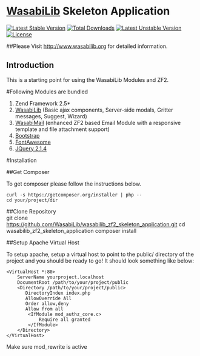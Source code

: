 [WasabiLib](http://www.wasabilib.org) Skeleton Application
=======================
[![Latest Stable Version](https://poser.pugx.org/wasabi/zf2-skeleton-application/v/stable)](https://packagist.org/packages/wasabi/zf2-skeleton-application) [![Total Downloads](https://poser.pugx.org/wasabi/zf2-skeleton-application/downloads)](https://packagist.org/packages/wasabi/zf2-skeleton-application) [![Latest Unstable Version](https://poser.pugx.org/wasabi/zf2-skeleton-application/v/unstable)](https://packagist.org/packages/wasabi/zf2-skeleton-application) [![License](https://poser.pugx.org/wasabi/zf2-skeleton-application/license)](https://packagist.org/packages/wasabi/zf2-skeleton-application)

##Please Visit http://www.wasabilib.org for detailed information.

Introduction
------------
This is a starting point for using the WasabiLib Modules and ZF2.

#Following Modules are bundled
1. Zend Framework 2.5*
2. [WasabiLib](https://github.com/WasabiLib/wasabilib) (Basic ajax components, Server-side modals, Gritter messages, Suggest, Wizard) 
3. [WasabiMail](https://github.com/WasabiLib/Mail) (enhanced ZF2 based Email Module with a responsive template and file attachment support)
4. [Bootstrap](http://getbootstrap.com/)
5. [FontAwesome](https://fortawesome.github.io/Font-Awesome/) 
6. [JQuery 2.1.4](https://jquery.com/)



#Installation

##Get Composer

To get composer please follow the instructions below.

    curl -s https://getcomposer.org/installer | php --
    cd your/project/dir
    
##Clone Repository    
    git clone https://github.com/WasabiLib/wasabilib_zf2_skeleton_application.git
    cd wasabilib_zf2_skeleton_application
    composer install

##Setup Apache Virtual Host

To setup apache, setup a virtual host to point to the public/ directory of the
project and you should be ready to go! It should look something like below:

    <VirtualHost *:80>
        ServerName yourproject.localhost
        DocumentRoot /path/to/your/project/public
        <Directory /path/to/your/project/public>
           DirectoryIndex index.php
           AllowOverride All
           Order allow,deny
           Allow from all
            <IfModule mod_authz_core.c>
                Require all granted
            </IfModule>
        </Directory>
    </VirtualHost>

Make sure mod_rewrite is active
